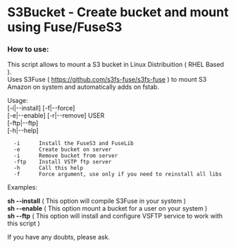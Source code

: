 <h1>S3Bucket - Create bucket and mount using Fuse/FuseS3</h1>

<h3>How to use:</h3>

This script allows to mount a S3 bucket in Linux Distribuition ( RHEL Based ).<br />
Uses S3Fuse ( https://github.com/s3fs-fuse/s3fs-fuse ) to mount S3 Amazon on system and automatically adds on fstab.

Usage:<br />
      [-i|--install] [-f|--force]<br />
      [-e|--enable] [-r|--remove] USER<br />
      [-ftp|--ftp]<br />
      [-h|--help]<br />
       
      -i      Install the FuseS3 and FuseLib
      -e      Create bucket on server
      -i      Remove bucket from server
      -ftp    Install VSTP ftp server
      -h      Call this help
      -f      Force argument, use only if you need to reinstall all libs

Examples:<br />

<b>sh --install</b>   ( This option will compile S3Fuse in your system )<br />
<b>sh --enable</b>    ( This option mount a bucket for a user on your system )<br />
<b>sh --ftp</b>       ( This option will install and configure VSFTP service to work with this script )<br />

If you have any doubts, please ask.
